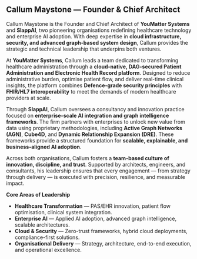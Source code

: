 ## **Callum Maystone — Founder & Chief Architect**

Callum Maystone is the Founder and Chief Architect of **YouMatter Systems** and **SlappAI**, two pioneering organisations redefining healthcare technology and enterprise AI adoption. With deep expertise in **cloud infrastructure, security, and advanced graph-based system design**, Callum provides the strategic and technical leadership that underpins both ventures.

At **YouMatter Systems**, Callum leads a team dedicated to transforming healthcare administration through a **cloud-native, DAG-secured Patient Administration and Electronic Health Record platform**. Designed to reduce administrative burden, optimise patient flow, and deliver real-time clinical insights, the platform combines **Defence-grade security principles** with **FHIR/HL7 interoperability** to meet the demands of modern healthcare providers at scale.

Through **SlappAI**, Callum oversees a consultancy and innovation practice focused on **enterprise-scale AI integration and graph intelligence frameworks**. The firm partners with enterprises to unlock new value from data using proprietary methodologies, including **Active Graph Networks (AGN)**, **Cube4D**, and **Dynamic Relationship Expansion (DRE)**. These frameworks provide a structured foundation for **scalable, explainable, and business-aligned AI adoption**.

Across both organisations, Callum fosters a **team-based culture of innovation, discipline, and trust**. Supported by architects, engineers, and consultants, his leadership ensures that every engagement — from strategy through delivery — is executed with precision, resilience, and measurable impact.

**Core Areas of Leadership**

* **Healthcare Transformation** — PAS/EHR innovation, patient flow optimisation, clinical system integration.
* **Enterprise AI** — Applied AI adoption, advanced graph intelligence, scalable architectures.
* **Cloud & Security** — Zero-trust frameworks, hybrid cloud deployments, compliance-first solutions.
* **Organisational Delivery** — Strategy, architecture, end-to-end execution, and operational excellence.

